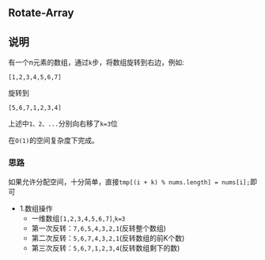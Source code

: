 ## Rotate-Array

## 说明
有一个n元素的数组，通过`k`步，将数组旋转到右边，例如:

```
[1,2,3,4,5,6,7]
```
旋转到

```
[5,6,7,1,2,3,4]
```
上述中`1、2、...`分别向右移了`k=3`位

在`O(1)`的空间复杂度下完成。

### 思路
如果允许分配空间，十分简单，直接`tmp[(i + k) % nums.length] = nums[i];`即可

* 1.数组操作
    * 一维数组`[1,2,3,4,5,6,7]`,`k=3`
    * 第一次反转：`7,6,5,4,3,2,1`(反转整个数组)
    * 第二次反转：`5,6,7,4,3,2,1`(反转数组的前K个数)
    * 第三次反转：`5,6,7,1,2,3,4`(反转数组剩下的数)
